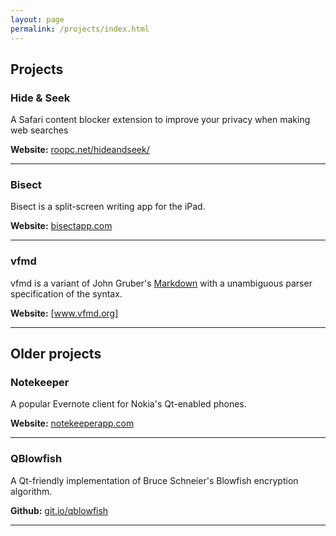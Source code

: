 ```yaml
---
layout: page
permalink: /projects/index.html
---
```


<section markdown="1">

<h2>Projects</h2>

<h3>Hide &amp; Seek</h3>

A Safari content blocker extension to improve your privacy when making web searches

**Website:** [roopc.net/hideandseek/](/hideandseek/ "Hide & Seek")
<hr />

<h3>Bisect</h3>

Bisect is a split-screen writing app for the iPad.

**Website:** [bisectapp.com](http://bisectapp.com "Bisect for iPad")
<hr />

<h3>vfmd</h3>

vfmd is a variant of John Gruber's [Markdown] with a unambiguous parser
specification of the syntax.

**Website:** [www.vfmd.org]
<hr />

[Markdown]: http://www.daringfireball.net/projects/markdown "Markdown"
[www.vfmd.org]: http://www.vfmd.org/ "vfmd: Markdown with a spec"

</section>
<section markdown="1">

<h2>Older projects</h2>

<h3>Notekeeper</h3>

A popular Evernote client for Nokia's Qt-enabled phones.

**Website:** [notekeeperapp.com](http://notekeeperapp.com "Notekeeper")
<hr />

<h3>QBlowfish</h3>

A Qt-friendly implementation of Bruce Schneier's Blowfish encryption
algorithm.

**Github:** [git.io/qblowfish](http://git.io/qblowfish "QBlowfish")
<hr />

</section>
